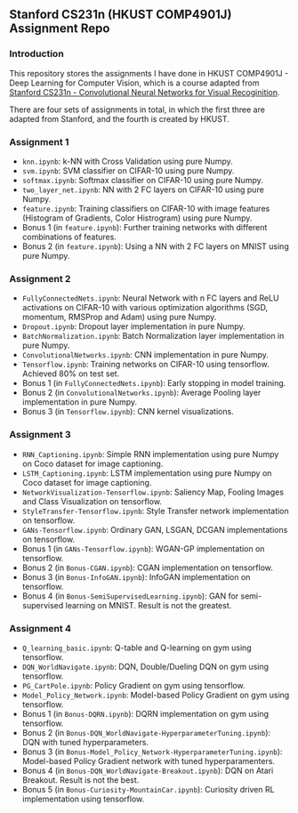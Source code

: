 ## Stanford CS231n (HKUST COMP4901J) Assignment Repo

### Introduction
This repository stores the assignments I have done in HKUST COMP4901J - Deep Learning for Computer Vision, which is a course adapted from [Stanford CS231n - Convolutional Neural Networks for Visual Recoginition](http://cs231n.github.io/).

There are four sets of assignments in total, in which the first three are adapted from Stanford, and the fourth is created by HKUST.

### Assignment 1
* `knn.ipynb`: k-NN with Cross Validation using pure Numpy.
* `svm.ipynb`: SVM classifier on CIFAR-10 using pure Numpy.
* `softmax.ipynb`: Softmax classifier on CIFAR-10 using pure Numpy.
* `two_layer_net.ipynb`: NN with 2 FC layers on CIFAR-10 using pure Numpy.
* `feature.ipynb`: Training classifiers on CIFAR-10 with image features (Histogram of Gradients, Color Histrogram) using pure Numpy.
* Bonus 1 (in `feature.ipynb`): Further training networks with different combinations of features.
* Bonus 2 (in `feature.ipynb`): Using a NN with 2 FC layers on MNIST using pure Numpy.

### Assignment 2
* `FullyConnectedNets.ipynb`: Neural Network with n FC layers and ReLU activations on CIFAR-10 with various optimization algorithms (SGD, momentum, RMSProp and Adam) using pure Numpy.
* `Dropout.ipynb`: Dropout layer implementation in pure Numpy.
* `BatchNormalization.ipynb`: Batch Normalization layer implementation in pure Numpy.
* `ConvolutionalNetworks.ipynb`: CNN implementation in pure Numpy.
* `Tensorflow.ipynb`: Training networks on CIFAR-10 using tensorflow. Achieved 80% on test set.
* Bonus 1 (in `FullyConnectedNets.ipynb`): Early stopping in model training.
* Bonus 2 (in `ConvolutionalNetworks.ipynb`): Average Pooling layer implementation in pure Numpy.
* Bonus 3 (in `Tensorflow.ipynb`): CNN kernel visualizations.

### Assignment 3
* `RNN_Captioning.ipynb`: Simple RNN implementation using pure Numpy on Coco dataset for image captioning.
* `LSTM_Captioning.ipynb`: LSTM implementation using pure Numpy on Coco dataset for image captioning.
* `NetworkVisualization-Tensorflow.ipynb`: Saliency Map, Fooling Images and Class Visualization on tensorflow.
* `StyleTransfer-Tensorflow.ipynb`: Style Transfer network implementation on tensorflow.
* `GANs-Tensorflow.ipynb`: Ordinary GAN, LSGAN, DCGAN implementations on tensorflow.
* Bonus 1 (in `GANs-Tensorflow.ipynb`):  WGAN-GP implementation on tensorflow.
* Bonus 2 (in `Bonus-CGAN.ipynb`): CGAN implementation on tensorflow.
* Bonus 3 (in `Bonus-InfoGAN.ipynb`): InfoGAN implementation on tensorflow.
* Bonus 4 (in `Bonus-SemiSupervisedLearning.ipynb`): GAN for semi-supervised learning on MNIST. Result is not the greatest.
  
### Assignment 4
* `Q_learning_basic.ipynb`: Q-table and Q-learning on gym using tensorflow.
* `DQN_WorldNavigate.ipynb`: DQN, Double/Dueling DQN on gym using tensorflow.
* `PG_CartPole.ipynb`: Policy Gradient on gym using tensorflow.
* `Model_Policy_Network.ipynb`: Model-based Policy Gradient on gym using tensorflow.
* Bonus 1 (in `Bonus-DQRN.ipynb`): DQRN implementation on gym using tensorflow.
* Bonus 2 (in `Bonus-DQN_WorldNavigate-HyperparameterTuning.ipynb`): DQN with tuned hyperparameters.
* Bonus 3 (in `Bonus-Model_Policy_Network-HyperparameterTuning.ipynb`): Model-based Policy Gradient network with tuned hyperparamenters.
* Bonus 4 (in `Bonus-DQN_WorldNavigate-Breakout.ipynb`): DQN on Atari Breakout. Result is not the best.
* Bonus 5 (in `Bonus-Curiosity-MountainCar.ipynb`): Curiosity driven RL implementation using tensorflow.